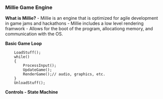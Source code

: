 ### Millie Game Engine
**What is Millie?**
    - Millie is an engine that is optimized for agile development in game jams and hackathons
    - Millie includes a low level rendering framwork
    - Allows for the boot of the program, allocationg memory, and communication with the OS. 

**Basic Game Loop**
    
        LoadStuff();
        while()
        {
            ProcessInput();
            UpdateGame();
            RenderGame();// audio, graphics, etc.
        }
        UnloadStuff();

**Controls - State Machine**

    



    